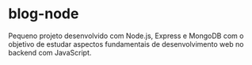 # blog-node
Pequeno projeto desenvolvido com Node.js, Express e MongoDB com o objetivo de estudar aspectos fundamentais de desenvolvimento web no backend com JavaScript.
